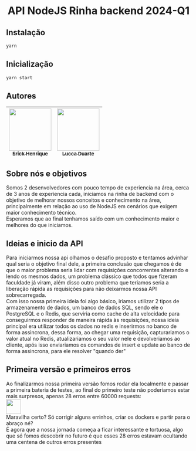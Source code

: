 <h1 align="center"> API NodeJS Rinha backend 2024-Q1 </h1>

## Instalação


```sh
yarn
```
## Inicialização

```sh
yarn start
```

## Autores

| [<img loading="lazy" src="https://avatars.githubusercontent.com/u/77247827?v=4" width=115><br><sub>Erick Henrique</sub>](https://github.com/ErickHenrique2000) |  [<img loading="lazy" src="https://avatars.githubusercontent.com/u/59484056?v=4" width=115><br><sub>Lucca Duarte</sub>](https://github.com/Lucca810) |
| :---: | :---: |

## Sobre nós e objetivos

<p>
Somos 2 desenvolvedores com pouco tempo de experiencia na área, cerca de 3 anos de experiencia cada, iniciamos na rinha de backend com o objetivo de melhorar nossos conceitos e conhecimento na área, principalmente em relação ao uso de NodeJS em cenários que exigem maior conhecimento técnico. <br />
Esperamos que ao final tenhamos saído com um conhecimento maior e melhores do que iniciamos.
</p>

## Ideias e inicio da API

<p>
Para iniciarmos nossa api olhamos o desafio proposto e tentamos advinhar qual seria o objetivo final dele, a primeira conclusão que chegamos é de que o maior problema seria lidar com requisições concorrentes alterando e lendo os mesmos dados, um problema clássico que todos que fizeram faculdade já viram, além disso outro problema que teriamos seria a liberação rápida as requisições para não deixarmos nossa API sobrecarregada. <br />
Com isso nossa primeira ideia foi algo básico, iriamos utilizar 2 tipos de armazenamento de dados, um banco de dados SQL, sendo ele o PostgreSQL e o Redis, que serviria como cache de alta velocidade para conseguirmos responder de maneira rápida às requisições, nossa ideia principal era utilizar todos os dados no redis e inserirmos no banco de forma assincrona, dessa forma, ao chegar uma requisição, capturariamos o valor atual no Redis, atualizariamos o seu valor nele e devolveriamos ao cliente, após isso enviariamos os comandos de insert e update ao banco de forma assincrona, para ele resolver "quando der"
</p>

## Primeira versão e primeiros erros

<p>
Ao finalizarmos nossa primeira versão fomos rodar ela localmente e passar a primeira bateria de testes, ao final do primeiro teste não poderiamos estar mais surpresos, apenas 28 erros entre 60000 requests:
<br />
<img src="https://prnt.sc/djMhMjMiWFCI" width="40vw"></img>
<br />
Maravilha certo? Só corrigir alguns errinhos, criar os dockers e partir para o abraço né? <br />
É agora que a nossa jornada começa a ficar interessante e tortuosa, algo que só fomos descobrir no futuro é que esses 28 erros estavam ocultando uma centena de outros erros presentes 
</p>